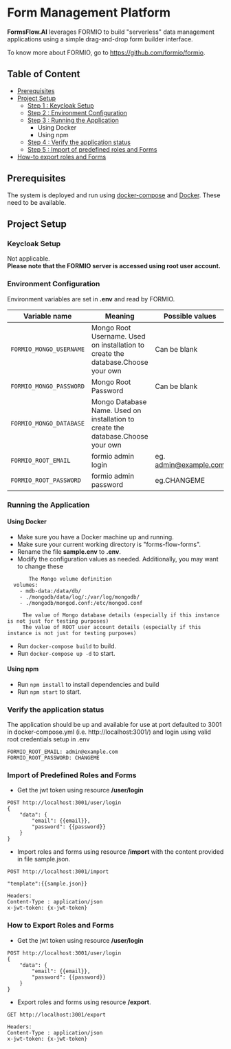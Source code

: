 # Form Management Platform
**FormsFlow.AI** leverages FORMIO to build "serverless" data management applications using a simple drag-and-drop form builder interface.

To know more about FORMIO, go to https://github.com/formio/formio.

## Table of Content
* [Prerequisites](#prerequisites)
* [Project Setup](#project-setup)
  * [Step 1 : Keycloak Setup](#keycloak-setup)
  * [Step 2 : Environment Configuration](#environment-configuration)
  * [Step 3 : Running the Application](#running-the-application)
       * Using Docker
       * Using npm
  * [Step 4 : Verify the application status](#verify-the-application-status)
  * [Step 5 : Import of predefined roles and Forms](#import-of-predefined-roles-and-forms)   
* [How-to export roles and Forms](#how-to-export-roles-and-forms)   

## Prerequisites

The system is deployed and run using [docker-compose](https://docker.com) and [Docker](https://docker.com). These need to be available. 

## Project Setup

### Keycloak Setup

Not applicable.  
**Please note that the FORMIO server is accessed using root user account.**

### Environment Configuration

Environment variables are set in **.env** and read by FORMIO.

Variable name | Meaning | Possible values | Default value |
--- | --- | --- | ---
`FORMIO_MONGO_USERNAME`|Mongo Root Username. Used on installation to create the database.Choose your own|Can be blank|`redis://redis:6379/0`
`FORMIO_MONGO_PASSWORD`|Mongo Root Password|Can be blank|`postgresql://postgres@postgres/postgres`
`FORMIO_MONGO_DATABASE`|Mongo Database  Name. Used on installation to create the database.Choose your own||`formio`
`FORMIO_ROOT_EMAIL`|formio admin login|eg. admin@example.com|`must be set to whatever email address you want formio to have as admin user`
`FORMIO_ROOT_PASSWORD`|formio admin password|eg.CHANGEME|`must be set to whatever password you want for your formio admin user`


### Running the Application

#### Using Docker
   * Make sure you have a Docker machine up and running.
   * Make sure your current working directory is "forms-flow-forms".
   * Rename the file **sample.env** to **.env**.
   * Modify the configuration values as needed. Additionally, you may want to change these
  ```       
         The Mongo volume definition
    volumes:
      - mdb-data:/data/db/
      - ./mongodb/data/log/:/var/log/mongodb/
      - ./mongodb/mongod.conf:/etc/mongod.conf
  ```
         The value of Mongo database details (especially if this instance is not just for testing purposes)
         The value of ROOT user account details (especially if this instance is not just for testing purposes)
   * Run `docker-compose build` to build.
   * Run `docker-compose up -d` to start.
  
#### Using npm
   * Run `npm install` to install dependencies and build
   * Run `npm start` to start.
### Verify the application status

   The application should be up and available for use at port defaulted to 3001 in docker-compose.yml (i.e. http://localhost:3001/)
    and login using valid root credentials setup in .env
    
    FORMIO_ROOT_EMAIL: admin@example.com
    FORMIO_ROOT_PASSWORD: CHANGEME
    
### Import of Predefined Roles and Forms
    
   * Get the jwt token using resource **/user/login**
```
POST http://localhost:3001/user/login
{
    "data": {
        "email": {{email}},
        "password": {{password}}
    }
}
```   
   * Import roles and forms using resource **/import** with the content provided in file sample.json.
``` 
POST http://localhost:3001/import

"template":{{sample.json}}

Headers:
Content-Type : application/json
x-jwt-token: {x-jwt-token}
``` 


### How to Export Roles and Forms

   * Get the jwt token using resource **/user/login**
```
POST http://localhost:3001/user/login
{
    "data": {
        "email": {{email}},
        "password": {{password}}
    }
}
```   
   * Export roles and forms using resource **/export**.
``` 
GET http://localhost:3001/export

Headers:
Content-Type : application/json
x-jwt-token: {x-jwt-token}
``` 

